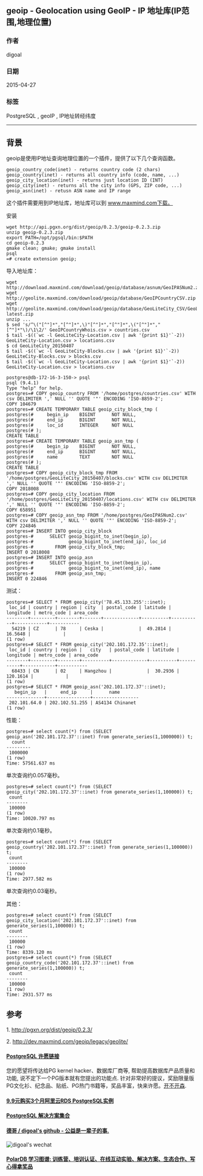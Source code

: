## geoip - Geolocation using GeoIP - IP 地址库(IP范围,地理位置)  
                         
### 作者        
digoal        
        
### 日期         
2015-04-27        
          
### 标签        
PostgreSQL , geoIP , IP地址转经纬度    
                    
----                    
                     
## 背景        
geoip是使用IP地址查询地理位置的一个插件，提供了以下几个查询函数。  
  
```  
geoip_country_code(inet) - returns country code (2 chars)  
geoip_country(inet) - returns all country info (code, name, ...)  
geoip_city_location(inet) - returns just location ID (INT)  
geoip_city(inet) - returns all the city info (GPS, ZIP code, ...)  
geoip_asn(inet) - retusn ASN name and IP range  
```  
  
这个插件需要用到IP地址库，地址库可以到 www.maxmind.com下载。  
  
安装  
  
```  
wget http://api.pgxn.org/dist/geoip/0.2.3/geoip-0.2.3.zip  
unzip geoip-0.2.3.zip  
export PATH=/opt/pgsql/bin:$PATH  
cd geoip-0.2.3  
gmake clean; gmake; gmake install  
psql  
=# create extension geoip;  
```  
  
导入地址库：  
  
```  
wget http://download.maxmind.com/download/geoip/database/asnum/GeoIPASNum2.zip  
wget http://geolite.maxmind.com/download/geoip/database/GeoIPCountryCSV.zip  
wget http://geolite.maxmind.com/download/geoip/database/GeoLiteCity_CSV/GeoLiteCity-latest.zip  
unzip ...  
$ sed 's/^\("[^"]*","[^"]*",\)"[^"]*","[^"]*",\("[^"]*","[^"]*"\)/\1\2/' GeoIPCountryWhois.csv > countries.csv  
$ tail -$((`wc -l GeoLiteCity-Location.csv | awk '{print $1}'`-2)) GeoLiteCity-Location.csv > locations.csv  
$ cd GeoLiteCity_20150407  
$ tail -$((`wc -l GeoLiteCity-Blocks.csv | awk '{print $1}'`-2)) GeoLiteCity-Blocks.csv > blocks.csv  
$ tail -$((`wc -l GeoLiteCity-Location.csv | awk '{print $1}'`-2)) GeoLiteCity-Location.csv > locations.csv  
  
postgres@db-172-16-3-150-> psql  
psql (9.4.1)  
Type "help" for help.  
postgres=# COPY geoip_country FROM '/home/postgres/countries.csv' WITH csv DELIMITER ',' NULL '' QUOTE '"' ENCODING 'ISO-8859-2';  
COPY 104679  
postgres=# CREATE TEMPORARY TABLE geoip_city_block_tmp (  
postgres(#     begin_ip    BIGINT      NOT NULL,  
postgres(#     end_ip      BIGINT      NOT NULL,  
postgres(#     loc_id      INTEGER     NOT NULL  
postgres(# );  
CREATE TABLE  
postgres=# CREATE TEMPORARY TABLE geoip_asn_tmp (  
postgres(#     begin_ip    BIGINT      NOT NULL,  
postgres(#     end_ip      BIGINT      NOT NULL,  
postgres(#     name        TEXT        NOT NULL  
postgres(# );  
CREATE TABLE  
postgres=# COPY geoip_city_block_tmp FROM '/home/postgres/GeoLiteCity_20150407/blocks.csv' WITH csv DELIMITER ',' NULL '' QUOTE '"' ENCODING 'ISO-8859-2';  
COPY 2018008  
postgres=# COPY geoip_city_location FROM '/home/postgres/GeoLiteCity_20150407/locations.csv' WITH csv DELIMITER ',' NULL '' QUOTE '"' ENCODING 'ISO-8859-2';  
COPY 658951  
postgres=# COPY geoip_asn_tmp FROM '/home/postgres/GeoIPASNum2.csv' WITH csv DELIMITER ',' NULL '' QUOTE '"' ENCODING 'ISO-8859-2';  
COPY 224846  
postgres=# INSERT INTO geoip_city_block  
postgres-#      SELECT geoip_bigint_to_inet(begin_ip),  
postgres-#             geoip_bigint_to_inet(end_ip), loc_id  
postgres-#        FROM geoip_city_block_tmp;  
INSERT 0 2018008  
postgres=# INSERT INTO geoip_asn  
postgres-#      SELECT geoip_bigint_to_inet(begin_ip),  
postgres-#             geoip_bigint_to_inet(end_ip), name  
postgres-#        FROM geoip_asn_tmp;  
INSERT 0 224846  
```  
  
测试：  
  
```  
postgres=# SELECT * FROM geoip_city('78.45.133.255'::inet);  
 loc_id | country | region | city  | postal_code | latitude | longitude | metro_code | area_code   
--------+---------+--------+-------+-------------+----------+-----------+------------+-----------  
  54219 | CZ      | 78     | Ceska |             |  49.2814 |   16.5648 |            |            
(1 row)  
postgres=# SELECT * FROM geoip_city('202.101.172.35'::inet);  
 loc_id | country | region |   city   | postal_code | latitude | longitude | metro_code | area_code   
--------+---------+--------+----------+-------------+----------+-----------+------------+-----------  
  68433 | CN      | 02     | Hangzhou |             |  30.2936 |  120.1614 |            |            
(1 row)  
postgres=# SELECT * FROM geoip_asn('202.101.172.37'::inet);  
   begin_ip   |     end_ip     |      name         
--------------+----------------+-----------------  
 202.101.64.0 | 202.102.51.255 | AS4134 Chinanet  
(1 row)  
```  
  
性能：  
  
```  
postgres=# select count(*) from (SELECT geoip_asn('202.101.172.37'::inet) from generate_series(1,1000000)) t;  
  count    
---------  
 1000000  
(1 row)  
Time: 57561.637 ms  
```  
  
单次查询约0.057毫秒。  
  
```  
postgres=# select count(*) from (SELECT geoip_city('202.101.172.37'::inet) from generate_series(1,100000)) t;  
 count    
--------  
 100000  
(1 row)  
Time: 10020.797 ms  
```  
  
单次查询约0.1毫秒。  
  
```  
postgres=# select count(*) from (SELECT geoip_country('202.101.172.37'::inet) from generate_series(1,100000)) t;  
 count    
--------  
 100000  
(1 row)  
Time: 2977.582 ms  
```  
  
单次查询约0.03毫秒。  
  
其他：  
  
```  
postgres=# select count(*) from (SELECT geoip_city_location('202.101.172.37'::inet) from generate_series(1,100000)) t;  
 count    
--------  
 100000  
(1 row)  
Time: 8339.120 ms  
postgres=# select count(*) from (SELECT geoip_country_code('202.101.172.37'::inet) from generate_series(1,100000)) t;  
 count    
--------  
 100000  
(1 row)  
Time: 2931.577 ms  
```  
  
## 参考  
1\. http://pgxn.org/dist/geoip/0.2.3/  
  
2\. http://dev.maxmind.com/geoip/legacy/geolite/  
  
  
  
  
  
  
  
  
  
  
  
  
  
  
  
  
  
  
  
  
  
  
  
  
  
  
  
  
  
  
  
  
  
  
  
  
  
  
  
  
  
  
  
  
  
  
  
  
  
  
  
  
  
  
  
  
  
  
  
  
  
  
  
  
  
  
  
  
  
  
  
  
  
#### [PostgreSQL 许愿链接](https://github.com/digoal/blog/issues/76 "269ac3d1c492e938c0191101c7238216")
您的愿望将传达给PG kernel hacker、数据库厂商等, 帮助提高数据库产品质量和功能, 说不定下一个PG版本就有您提出的功能点. 针对非常好的提议，奖励限量版PG文化衫、纪念品、贴纸、PG热门书籍等，奖品丰富，快来许愿。[开不开森](https://github.com/digoal/blog/issues/76 "269ac3d1c492e938c0191101c7238216").  
  
  
#### [9.9元购买3个月阿里云RDS PostgreSQL实例](https://www.aliyun.com/database/postgresqlactivity "57258f76c37864c6e6d23383d05714ea")
  
  
#### [PostgreSQL 解决方案集合](https://yq.aliyun.com/topic/118 "40cff096e9ed7122c512b35d8561d9c8")
  
  
#### [德哥 / digoal's github - 公益是一辈子的事.](https://github.com/digoal/blog/blob/master/README.md "22709685feb7cab07d30f30387f0a9ae")
  
  
![digoal's wechat](../pic/digoal_weixin.jpg "f7ad92eeba24523fd47a6e1a0e691b59")
  
  
#### [PolarDB 学习图谱: 训练营、培训认证、在线互动实验、解决方案、生态合作、写心得拿奖品](https://www.aliyun.com/database/openpolardb/activity "8642f60e04ed0c814bf9cb9677976bd4")
  
